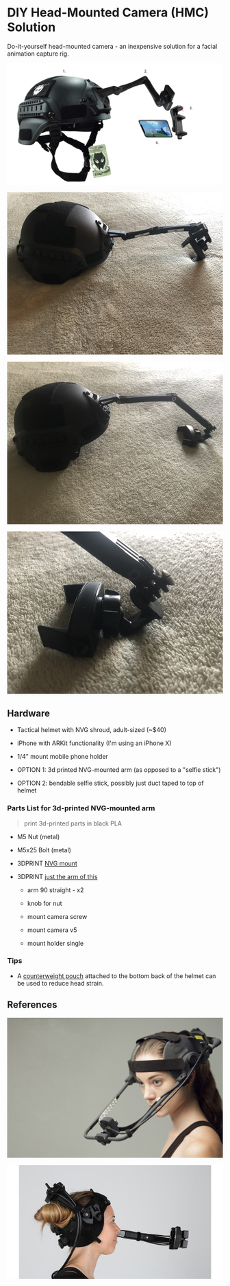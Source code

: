 # DIY Head-Mounted Camera (HMC) Solution

Do-it-yourself head-mounted camera - an inexpensive solution for a facial animation capture rig.

![My HMC Concept 01 v1](res/mockup-v1.png)

![My HMC Prototype v1](res/prototype-v1.jpg)

![My HMC Prototype v2 01](res/prototype-v2-01.jpg)

![My HMC Prototype v2 02](res/prototype-v2-02.jpg)

## Hardware

* Tactical helmet with NVG shroud, adult-sized (~$40)

* iPhone with ARKit functionality (I'm using an iPhone X)

* 1/4" mount mobile phone holder

* OPTION 1: 3d printed NVG-mounted arm (as opposed to a "selfie stick")

* OPTION 2: bendable selfie stick, possibly just duct taped to top of helmet

### Parts List for 3d-printed NVG-mounted arm

> print 3d-printed parts in black PLA

* M5 Nut (metal)

* M5x25 Bolt (metal)

* 3DPRINT [NVG mount](https://www.thingiverse.com/thing:2799476)

* 3DPRINT [just the arm of this](https://www.thingiverse.com/thing:2194278)

  * arm 90 straight - x2

  * knob for nut

  * mount camera screw

  * mount camera v5

  * mount holder single

### Tips

* A [counterweight pouch](https://www.hardheadveterans.com/blogs/reviews/combat-helmet-setup-visual-guide-for-military ) attached to the bottom back of the helmet can be used to reduce head strain.

## References

![Their HMC 1](ref/their-hmc-01.jpg)

![Their HMC 2](ref/their-hmc-02.jpg)